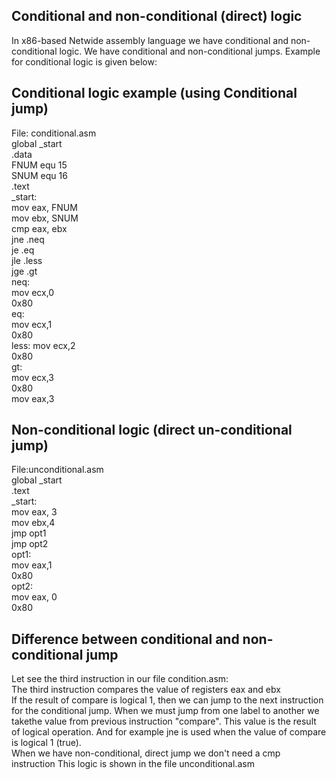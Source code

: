 ## Conditional and non-conditional (direct) logic  
In x86-based Netwide assembly language we have conditional and non-conditional logic. We have conditional and non-conditional jumps. Example for conditional logic is given below:  
## Conditional logic example (using Conditional jump)
File: conditional.asm  
global _start  
.data   
FNUM equ 15  
SNUM equ 16  
.text  
_start:  
mov eax, FNUM  
mov ebx, SNUM  
cmp eax, ebx  
jne .neq  
je .eq  
jle .less  
jge .gt  
neq:  
mov ecx,0  
0x80  
eq:  
mov ecx,1  
0x80  
less: 
mov ecx,2  
0x80  
gt:  
mov ecx,3  
0x80  
mov eax,3    
## Non-conditional logic (direct un-conditional jump)
File:unconditional.asm  
global _start  
.text  
_start:  
mov eax, 3  
mov ebx,4  
jmp opt1  
jmp opt2  
opt1:  
mov eax,1  
0x80  
opt2:  
mov eax, 0  
0x80  
## Difference between conditional and non-conditional jump
Let see the third instruction in our file condition.asm:  
The third instruction compares the value of registers eax and ebx  
If the result of compare is logical 1, then we can jump to the next  instruction for the conditional jump. When we must jump from one label to another we takethe value from previous instruction "compare". This value is the result of logical operation.  And for example jne is used when the value of compare is logical 1 (true).  
When we have non-conditional, direct jump we don't need a cmp instruction
This logic is shown in the file unconditional.asm
